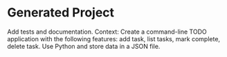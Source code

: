 # Generated Project

Add tests and documentation. Context: Create a command-line TODO application with the following features: add task, list tasks, mark complete, delete task. Use Python and store data in a JSON file.

